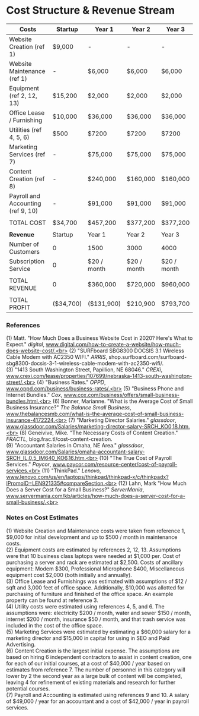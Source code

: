 # Cost Structure & Revenue Stream


| Costs | Startup | Year 1 | Year 2 | Year 3 |
|---|---|---|---|---|
| Website Creation (ref 1) | $9,000 | - | - | - |
| Website Maintenance (ref 1) | - | $6,000 | $6,000 | $6,000 |
| Equipment (ref 2, 12, 13) | $15,200 | $2,000 | $2,000 | $2,000 |
| Office Lease / Furnishing | $10,000 | $36,000 | $36,000 | $36,000 |
| Utilities (ref 4, 5, 6) | $500 | $7200 | $7200 | $7200 |
| Marketing Services (ref 7) | - | $75,000 | $75,000 | $75,000 |
| Content Creation (ref 8) | - | $240,000 | $160,000 | $160,000 |
| Payroll and Accounting (ref 9, 10) | - | $91,000 | $91,000 | $91,000 |
| | | | | |
|TOTAL COST | $34,700 | $457,200 |$377,200 |$377,200 |
| | | | | |
| **Revenue** |Startup | Year 1 | Year 2 | Year 3 |
| Number of Customers | 0 | 1500 | 3000 | 4000 |
| Subscription Service | 0 | $20 / month | $20 / month | $20 / month |
| | | | | |
| TOTAL REVENUE | 0 | $360,000 | $720,000 | $960,000 |
| | | | | |
| TOTAL PROFIT | ($34,700) | ($131,900) | $210,900 | $793,700 |

### References

(1) Matt. "How Much Does a Business Website Cost in 2020? Here's What to Expect." *digital*, www.digital.com/how-to-create-a-website/how-much-does-website-cost/.<br>
(2) "SURFboard SBG8300 DOCSIS 3.1 Wireless Cable Modem with AC2350 WIFI." *ARRIS*, shop.surfboard.com/surfboard-sbg8300-docsis-3-1-wireless-cable-modem-with-ac2350-wifi/.<br>
(3) "1413 South Washington Street, Papillion, NE 68046." *CREXi*, www.crexi.com/lease/properties/107699/nebraska-1413-south-washington-street/.<br>
(4) "Business Rates." *OPPD*, www.oppd.com/business/business-rates/.<br>
(5) "Business Phone and Internet Bundles." *Cox*, www.cox.com/business/offers/small-business-bundles.html.<br>
(6) Bonner, Marianne. "What is the Average Cost of Small Business Insurance?" *The Balance Small Business*, www.thebalancesmb.com/what-is-the-average-cost-of-small-business-insurance-4172224.<br>
(7) "Marketing Director Salaries." *glassdoor*, www.glassdoor.com/Salaries/marketing-director-salary-SRCH_KO0,18.htm.<br>
(8) Geneivive, Mike. "The Necessary Costs of Content Creation." *FRACTL*, blog.frac.tl/cost-content-creation.<br>
(9) "Accountant Salaries in Omaha, NE Area." *glassdoor*, www.glassdoor.com/Salaries/omaha-accountant-salary-SRCH_IL.0,5_IM640_KO6,16.htm.<br>
(10) "The True Cost of Payroll Services." *Paycor*, www.paycor.com/resource-center/cost-of-payroll-services.<br>
(11) "ThinkPad." *Lenovo*, www.lenovo.com/us/en/laptops/thinkpad/thinkpad-x/c/thinkpadx?IPromoID=LEN921335#compareSection.<br>
(12) Lahn, Mark "How Much Does a Server Cost for a Small Business?" *ServerMania*, www.servermania.com/kb/articles/how-much-does-a-server-cost-for-a-small-business/.<br>

### Notes on Cost Estimates

(1) Website Creation and Maintenance costs were taken from reference 1, $9,000 for initial development and up to $500 / month in maintenance costs.<br>
(2) Equipment costs are estimated by references 2, 12, 13. Assumptions were that 10 business class laptops were needed at $1,000 per. Cost of purchasing a server and rack are estimated at $2,500. Costs of ancillary equipment: Modem $300, Professional Microphone $400, Miscellaneous equipment cost $2,000 (both initially and annually).<br>
(3) Office Lease and Furnishings was estimated with assumptions of $12 / sqft and 3,000 feet of office space. Additionally, $10,000 was allotted for purchasing of furniture and finished of the office space. An example property can be found at reference 3.<br>
(4) Utility costs were estimated using references 4, 5, and 6. The assumptions were: electricity $200 / month, water and sewer $150 / month, internet $200 / month, insurance $50 / month, and that trash service was included in the cost of the office space.<br>
(5) Marketing Services were estimated by estimating a $60,000 salary for a marketing director and $15,000 in capital for using in SEO and Paid Advertising.<br>
(6) Content Creation is the largest initial expense. The assumptions are based on hiring 6 independent contractors to assist in content creation, one for each of our initial courses, at a cost of $40,000 / year based on estimates from reference 7. The number of personnel in this category will lower by 2 the second year as a large bulk of content will be completed, leaving 4 for refinement of existing materials and research for further potential courses.<br>
(7) Payroll and Accounting is estimated using references 9 and 10. A salary of $49,000 / year for an accountant and a cost of $42,000 / year in payroll services.<br>
